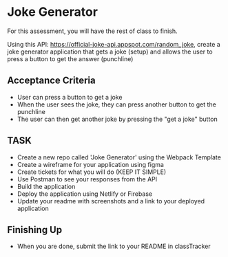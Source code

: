 # Joke Generator

For this assessment, you will have the rest of class to finish.

Using this API: https://official-joke-api.appspot.com/random_joke, create a joke generator application that gets a joke (setup) and allows the user to press a button to get the answer (punchline)

## Acceptance Criteria
- User can press a button to get a joke
- When the user sees the joke, they can press another button to get the punchline
- The user can then get another joke by pressing the "get a joke" button

## TASK
- Create a new repo called 'Joke Generator' using the Webpack Template
- Create a wireframe for your application using figma
- Create tickets for what you will do (KEEP IT SIMPLE)
- Use Postman to see your responses from the API
- Build the application
- Deploy the application using Netlify or Firebase
- Update your readme with screenshots and a link to your deployed application

## Finishing Up
- When you are done, submit the link to your README in classTracker
